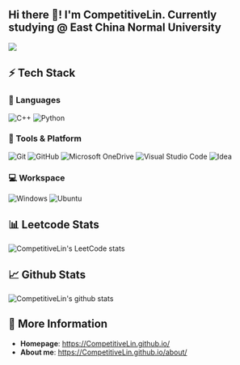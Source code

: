 ## Hi there 👋! I'm CompetitiveLin. Currently studying @ East China Normal University

![](https://komarev.com/ghpvc/?username=CompetitiveLin&label=Profile%20views&color=0e75b6&style=flat)

<!-- ![Top Langs](https://github-readme-stats.vercel.app/api/top-langs/?username=CompetitiveLin&layout=compact&hide_border=true) -->


## ⚡ Tech Stack

### 🚀 Languages
  ![C++](https://img.shields.io/badge/-C++-333333?style=flat&logo=C%2B%2B&logoColor=00599C)
  ![Python](https://img.shields.io/badge/-Python-333333?style=flat&logo=python)

### 🧩 Tools & Platform
  ![Git](https://img.shields.io/badge/-Git-333333?style=flat&logo=git)
  ![GitHub](https://img.shields.io/badge/-GitHub-333333?style=flat&logo=github)
  ![Microsoft OneDrive](https://img.shields.io/badge/Microsoft_OneDrive-333333?style=flat&logo=Microsoft+OneDrive)
  ![Visual Studio Code](https://img.shields.io/badge/-Visual%20Studio%20Code-333333?style=flat&logo=visual-studio-code)
  ![Idea](https://img.shields.io/badge/-IntelliJ_IDEA-333333?style=flat&logo=intellijidea)

### 💻 Workspace
![Windows](https://img.shields.io/badge/Windows-333333?style=flat&logo=windows)
![Ubuntu](https://img.shields.io/badge/Ubuntu-333333?style=flat&logo=ubuntu)

## 📊 Leetcode Stats
![CompetitiveLin's LeetCode stats](https://leetcode-stats-six.vercel.app/?username=CompetitiveLin&cn=true&theme=dark)

## 📈 Github Stats
![CompetitiveLin's github stats](https://github-readme-stats.vercel.app/api?username=CompetitiveLin&show_icons=true&count_private=true&theme=swift)


## 📝 More Information

- **Homepage**: <https://CompetitiveLin.github.io/>
- **About me**: <https://CompetitiveLin.github.io/about/>


<!--
**CompetitiveLin/CompetitiveLin** is a ✨ _special_ ✨ repository because its `README.md` (this file) appears on your GitHub profile.

Here are some ideas to get you started:

- 🔭 I’m currently working on ...
- 🌱 I’m currently learning ...
- 👯 I’m looking to collaborate on ...
- 🤔 I’m looking for help with ...
- 💬 Ask me about ...
- 📫 How to reach me: ...
- 😄 Pronouns: ...
- ⚡ Fun fact: ...
-->
